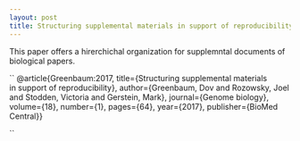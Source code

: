 ```yaml
---
layout: post
title: Structuring supplemental materials in support of reproducibility
---
```

This paper offers a hirerchichal organization for supplemntal documents of biological papers.

``
@article{Greenbaum:2017,
  title={Structuring supplemental materials  
        in support of reproducibility},
  author={Greenbaum, Dov and Rozowsky, Joel 
        and Stodden, Victoria and Gerstein, Mark},
  journal={Genome biology},
  volume={18},
  number={1},
  pages={64},
  year={2017},
  publisher={BioMed Central}}

``
